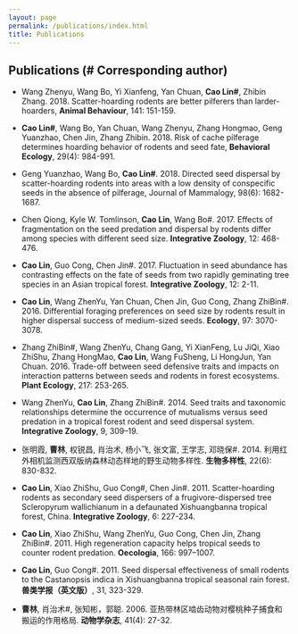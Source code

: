 ```yaml
---
layout: page
permalink: /publications/index.html
title: Publications
---
```

## Publications (# Corresponding author)
  - Wang Zhenyu, Wang Bo, Yi Xianfeng, Yan Chuan, **Cao Lin#**, Zhibin Zhang. 2018. Scatter-hoarding rodents are better pilferers than larder-hoarders, **Animal Behaviour**, 141: 151-159.
  
  - **Cao Lin#**, Wang Bo, Yan Chuan, Wang Zhenyu, Zhang Hongmao, Geng Yuanzhao, Chen Jin, Zhang Zhibin. 2018. Risk of cache pilferage determines hoarding behavior of rodents and seed fate, **Behavioral Ecology**, 29(4): 984-991.
  
  - Geng Yuanzhao, Wang Bo, **Cao Lin#**. 2018. Directed seed dispersal by scatter-hoarding rodents into areas with a low density of conspecific seeds in the absence of pilferage, Journal of Mammalogy, 98(6): 1682-1687.
  
  - Chen Qiong, Kyle W. Tomlinson, **Cao Lin**, Wang Bo#. 2017. Effects of fragmentation on the seed predation and dispersal by rodents differ among species with different seed size. **Integrative Zoology**, 12: 468-476.

  - **Cao Lin**, Guo Cong, Chen Jin#. 2017. Fluctuation in seed abundance has contrasting effects on the fate of seeds from two rapidly geminating tree species in an Asian tropical forest. **Integrative Zoology**, 12: 2-11. 
  
  - **Cao Lin**, Wang ZhenYu, Yan Chuan, Chen Jin, Guo Cong, Zhang ZhiBin#. 2016. Differential foraging preferences on seed size by rodents result in higher dispersal success of medium-sized seeds. **Ecology**, 97: 3070-3078.
  
  
  - Zhang ZhiBin#, Wang ZhenYu, Chang Gang, Yi XianFeng, Lu JiQi, Xiao ZhiShu, Zhang HongMao, **Cao Lin**, Wang FuSheng, Li HongJun, Yan Chuan. 2016. Trade-off between seed defensive traits and impacts on interaction patterns between seeds and rodents in forest ecosystems. **Plant Ecology**, 217: 253-265.
  
  - Wang ZhenYu, **Cao Lin**, Zhang ZhiBin#. 2014. Seed traits and taxonomic relationships determine the occurrence of mutualisms versus seed predation in a tropical forest rodent and seed dispersal system. **Integrative Zoology**, 9, 309–19.
  
  - 张明霞, **曹林**, 权锐昌, 肖治术, 杨小飞, 张文富, 王学志, 邓晓保#. 2014. 利用红外相机监测西双版纳森林动态样地的野生动物多样性. **生物多样性**, 22(6): 830-832.
  
  - **Cao Lin**, Xiao ZhiShu, Guo Cong#, Chen Jin#. 2011. Scatter-hoarding rodents as secondary seed dispersers of a frugivore-dispersed tree Scleropyrum wallichianum in a defaunated Xishuangbanna tropical forest, China. **Integrative Zoology**, 6: 227-234.
  
  - **Cao Lin**, Xiao ZhiShu, Wang ZhenYu, Guo Cong, Chen Jin, Zhang ZhiBin#. 2011. High regeneration capacity helps tropical seeds to counter rodent predation. **Oecologia**, 166: 997–1007.
  
  - **Cao Lin**, Guo Cong#. 2011. Seed dispersal effectiveness of small rodents to the Castanopsis indica in Xishuangbanna tropical seasonal rain forest. **兽类学报（英文版）**, 31, 323-329.
  
  - **曹林**, 肖治术#, 张知彬，郭聪. 2006. 亚热带林区啮齿动物对樱桃种子捕食和搬运的作用格局. **动物学杂志**, 41(4): 27-32.
